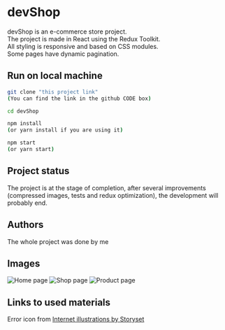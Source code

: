 # devShop

devShop is an e-commerce store project.  
The project is made in React using the Redux Toolkit.  
All styling is responsive and based on CSS modules.  
Some pages have dynamic pagination.

## Run on local machine

```bash
git clone "this project link"
(You can find the link in the github CODE box)

cd devShop

npm install
(or yarn install if you are using it)

npm start
(or yarn start)
```

## Project status

The project is at the stage of completion, after several improvements (compressed images, tests and redux optimization), the development will probably end.

## Authors

The whole project was done by me

## Images

![Home page](https://user-images.githubusercontent.com/110398760/227012957-c803701d-02d9-4ffa-939d-e9037c68eeff.png)
![Shop page](https://user-images.githubusercontent.com/110398760/227013448-dd36c83d-45cc-4c7e-bd25-31fa1a25471e.png)
![Product page](https://user-images.githubusercontent.com/110398760/227013387-1f9e47df-65dd-4be6-8a97-6551968de459.png)

## Links to used materials

Error icon from <a href="https://storyset.com/internet">Internet illustrations by Storyset</a>
